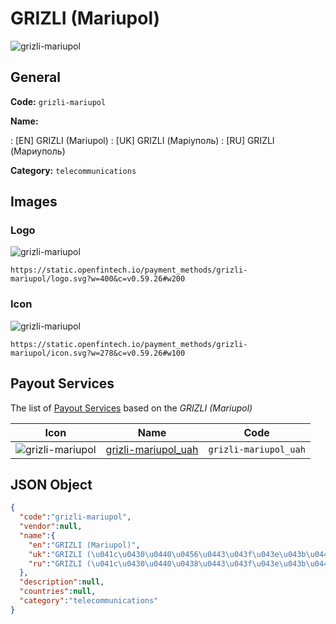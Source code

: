 
# GRIZLI (Mariupol) 
![grizli-mariupol](https://static.openfintech.io/payment_methods/grizli-mariupol/logo.svg?w=400&c=v0.59.26#w200)  

## General 
**Code:** `grizli-mariupol` 
 
**Name:** 
 
:	[EN] GRIZLI (Mariupol) 
:	[UK] GRIZLI (Маріуполь) 
:	[RU] GRIZLI (Мариуполь) 
 
**Category:** `telecommunications` 
 

## Images 

### Logo 
![grizli-mariupol](https://static.openfintech.io/payment_methods/grizli-mariupol/logo.svg?w=400&c=v0.59.26#w200)  

```
https://static.openfintech.io/payment_methods/grizli-mariupol/logo.svg?w=400&c=v0.59.26#w200
```  

### Icon 
![grizli-mariupol](https://static.openfintech.io/payment_methods/grizli-mariupol/icon.svg?w=278&c=v0.59.26#w100)  

```
https://static.openfintech.io/payment_methods/grizli-mariupol/icon.svg?w=278&c=v0.59.26#w100
```  

## Payout Services 
 
The list of [Payout Services](/payout-services/) based on the _GRIZLI (Mariupol)_ 

|Icon|Name|Code| 
|:---:|:---:|:---:| 
|![grizli-mariupol](https://static.openfintech.io/payout_methods/grizli-mariupol/icon.png?w=278&c=v0.59.26#w40) |[grizli-mariupol_uah](/payout-services/grizli-mariupol_uah/)|`grizli-mariupol_uah`| 
 

## JSON Object 

```json
{
  "code":"grizli-mariupol",
  "vendor":null,
  "name":{
    "en":"GRIZLI (Mariupol)",
    "uk":"GRIZLI (\u041c\u0430\u0440\u0456\u0443\u043f\u043e\u043b\u044c)",
    "ru":"GRIZLI (\u041c\u0430\u0440\u0438\u0443\u043f\u043e\u043b\u044c)"
  },
  "description":null,
  "countries":null,
  "category":"telecommunications"
}
```  
